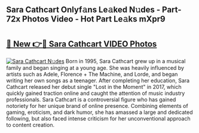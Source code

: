 ## Sara Cathcart Onlyf𝚊ns Le𝚊ked N𝚞des - Part-72x Photos Video - Hot Part Le𝚊ks mXpr9

# <h2><a href="http://ab5357.deff.icu/?id=Sara+Cathcart">🔗 New 👉🔴 Sara Cathcart VIDEO Photos</a></h2>

[![Sara Cathcart N𝚞des](https://i.imgur.com/rIISA9y.gif)](http://ab5357.deff.icu/?id=Sara+Cathcart)
Born in 1995, Sara Cathcart grew up in a musical family and began singing at a young age. She was heavily influenced by artists such as Adele, Florence + The Machine, and Lorde, and began writing her own songs as a teenager. After completing her education, Sara Cathcart released her debut single "Lost in the Moment" in 2017, which quickly gained traction online and caught the attention of music industry professionals. Sara Cathcart is a controversial figure who has gained notoriety for her unique brand of online presence. Combining elements of gaming, eroticism, and dark humor, she has amassed a large and dedicated following, but also faced intense criticism for her unconventional approach to content creation.
